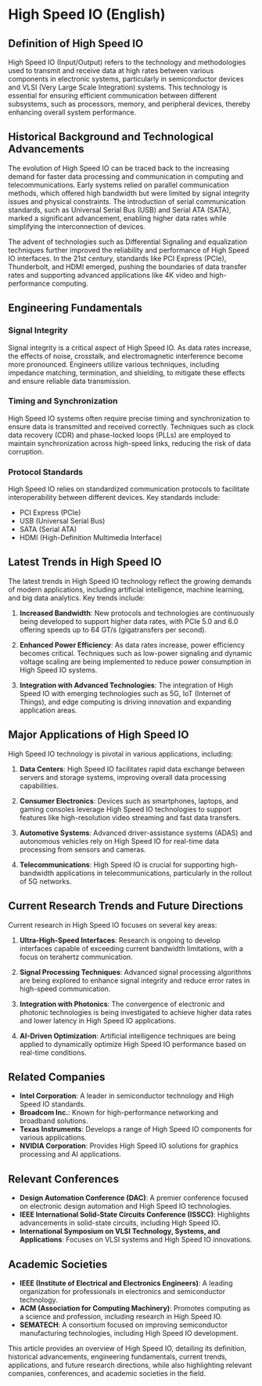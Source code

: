 # High Speed IO (English)

## Definition of High Speed IO

High Speed IO (Input/Output) refers to the technology and methodologies used to transmit and receive data at high rates between various components in electronic systems, particularly in semiconductor devices and VLSI (Very Large Scale Integration) systems. This technology is essential for ensuring efficient communication between different subsystems, such as processors, memory, and peripheral devices, thereby enhancing overall system performance.

## Historical Background and Technological Advancements

The evolution of High Speed IO can be traced back to the increasing demand for faster data processing and communication in computing and telecommunications. Early systems relied on parallel communication methods, which offered high bandwidth but were limited by signal integrity issues and physical constraints. The introduction of serial communication standards, such as Universal Serial Bus (USB) and Serial ATA (SATA), marked a significant advancement, enabling higher data rates while simplifying the interconnection of devices.

The advent of technologies such as Differential Signaling and equalization techniques further improved the reliability and performance of High Speed IO interfaces. In the 21st century, standards like PCI Express (PCIe), Thunderbolt, and HDMI emerged, pushing the boundaries of data transfer rates and supporting advanced applications like 4K video and high-performance computing.

## Engineering Fundamentals

### Signal Integrity

Signal integrity is a critical aspect of High Speed IO. As data rates increase, the effects of noise, crosstalk, and electromagnetic interference become more pronounced. Engineers utilize various techniques, including impedance matching, termination, and shielding, to mitigate these effects and ensure reliable data transmission.

### Timing and Synchronization

High Speed IO systems often require precise timing and synchronization to ensure data is transmitted and received correctly. Techniques such as clock data recovery (CDR) and phase-locked loops (PLLs) are employed to maintain synchronization across high-speed links, reducing the risk of data corruption.

### Protocol Standards

High Speed IO relies on standardized communication protocols to facilitate interoperability between different devices. Key standards include:
- PCI Express (PCIe)
- USB (Universal Serial Bus)
- SATA (Serial ATA)
- HDMI (High-Definition Multimedia Interface)

## Latest Trends in High Speed IO

The latest trends in High Speed IO technology reflect the growing demands of modern applications, including artificial intelligence, machine learning, and big data analytics. Key trends include:

1. **Increased Bandwidth**: New protocols and technologies are continuously being developed to support higher data rates, with PCIe 5.0 and 6.0 offering speeds up to 64 GT/s (gigatransfers per second).
  
2. **Enhanced Power Efficiency**: As data rates increase, power efficiency becomes critical. Techniques such as low-power signaling and dynamic voltage scaling are being implemented to reduce power consumption in High Speed IO systems.

3. **Integration with Advanced Technologies**: The integration of High Speed IO with emerging technologies such as 5G, IoT (Internet of Things), and edge computing is driving innovation and expanding application areas.

## Major Applications of High Speed IO

High Speed IO technology is pivotal in various applications, including:

1. **Data Centers**: High Speed IO facilitates rapid data exchange between servers and storage systems, improving overall data processing capabilities.

2. **Consumer Electronics**: Devices such as smartphones, laptops, and gaming consoles leverage High Speed IO technologies to support features like high-resolution video streaming and fast data transfers.

3. **Automotive Systems**: Advanced driver-assistance systems (ADAS) and autonomous vehicles rely on High Speed IO for real-time data processing from sensors and cameras.

4. **Telecommunications**: High Speed IO is crucial for supporting high-bandwidth applications in telecommunications, particularly in the rollout of 5G networks.

## Current Research Trends and Future Directions

Current research in High Speed IO focuses on several key areas:

1. **Ultra-High-Speed Interfaces**: Research is ongoing to develop interfaces capable of exceeding current bandwidth limitations, with a focus on terahertz communication.

2. **Signal Processing Techniques**: Advanced signal processing algorithms are being explored to enhance signal integrity and reduce error rates in high-speed communication.

3. **Integration with Photonics**: The convergence of electronic and photonic technologies is being investigated to achieve higher data rates and lower latency in High Speed IO applications.

4. **AI-Driven Optimization**: Artificial intelligence techniques are being applied to dynamically optimize High Speed IO performance based on real-time conditions.

## Related Companies

- **Intel Corporation**: A leader in semiconductor technology and High Speed IO standards.
- **Broadcom Inc.**: Known for high-performance networking and broadband solutions.
- **Texas Instruments**: Develops a range of High Speed IO components for various applications.
- **NVIDIA Corporation**: Provides High Speed IO solutions for graphics processing and AI applications.

## Relevant Conferences

- **Design Automation Conference (DAC)**: A premier conference focused on electronic design automation and High Speed IO technologies.
- **IEEE International Solid-State Circuits Conference (ISSCC)**: Highlights advancements in solid-state circuits, including High Speed IO.
- **International Symposium on VLSI Technology, Systems, and Applications**: Focuses on VLSI systems and High Speed IO innovations.

## Academic Societies

- **IEEE (Institute of Electrical and Electronics Engineers)**: A leading organization for professionals in electronics and semiconductor technology.
- **ACM (Association for Computing Machinery)**: Promotes computing as a science and profession, including research in High Speed IO.
- **SEMATECH**: A consortium focused on improving semiconductor manufacturing technologies, including High Speed IO development.

This article provides an overview of High Speed IO, detailing its definition, historical advancements, engineering fundamentals, current trends, applications, and future research directions, while also highlighting relevant companies, conferences, and academic societies in the field.